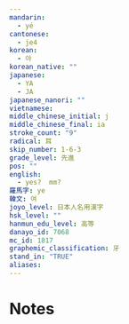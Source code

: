 ```yaml
---
mandarin:
  - yé
cantonese:
  - je4
korean:
  - 야
korean_native: ""
japanese:
  - YA
  - JA
japanese_nanori: ""
vietnamese:
middle_chinese_initial: j
middle_chinese_final: ia
stroke_count: "9"
radical: 耳
skip_number: 1-6-3
grade_level: 先進
pos: ""
english:
  - yes?  mm?
羅馬字: ye
韓文: 여
joyo_level: 日本人名用漢字
hsk_level: ""
hanmun_edu_level: 高等
danayo_id: 7068
mc_id: 1817
graphemic_classification: 牙
stand_in: "TRUE"
aliases:
---
```


# Notes
